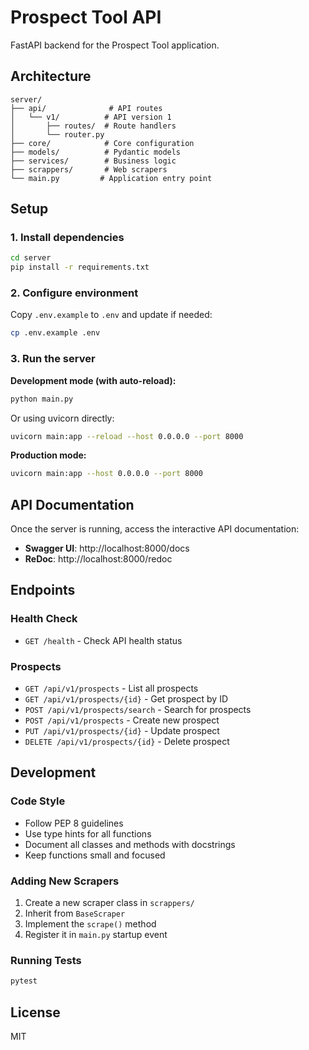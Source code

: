 # Prospect Tool API

FastAPI backend for the Prospect Tool application.

## Architecture

```
server/
├── api/              # API routes
│   └── v1/          # API version 1
│       ├── routes/  # Route handlers
│       └── router.py
├── core/            # Core configuration
├── models/          # Pydantic models
├── services/        # Business logic
├── scrappers/       # Web scrapers
└── main.py         # Application entry point
```

## Setup

### 1. Install dependencies

```bash
cd server
pip install -r requirements.txt
```

### 2. Configure environment

Copy `.env.example` to `.env` and update if needed:

```bash
cp .env.example .env
```

### 3. Run the server

**Development mode (with auto-reload):**

```bash
python main.py
```

Or using uvicorn directly:

```bash
uvicorn main:app --reload --host 0.0.0.0 --port 8000
```

**Production mode:**

```bash
uvicorn main:app --host 0.0.0.0 --port 8000
```

## API Documentation

Once the server is running, access the interactive API documentation:

- **Swagger UI**: http://localhost:8000/docs
- **ReDoc**: http://localhost:8000/redoc

## Endpoints

### Health Check
- `GET /health` - Check API health status

### Prospects
- `GET /api/v1/prospects` - List all prospects
- `GET /api/v1/prospects/{id}` - Get prospect by ID
- `POST /api/v1/prospects/search` - Search for prospects
- `POST /api/v1/prospects` - Create new prospect
- `PUT /api/v1/prospects/{id}` - Update prospect
- `DELETE /api/v1/prospects/{id}` - Delete prospect

## Development

### Code Style

- Follow PEP 8 guidelines
- Use type hints for all functions
- Document all classes and methods with docstrings
- Keep functions small and focused

### Adding New Scrapers

1. Create a new scraper class in `scrappers/`
2. Inherit from `BaseScraper`
3. Implement the `scrape()` method
4. Register it in `main.py` startup event

### Running Tests

```bash
pytest
```

## License

MIT

